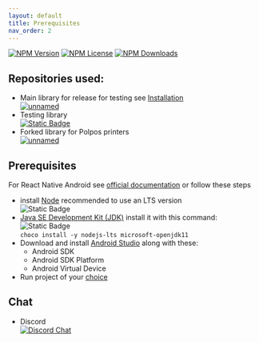 ```yaml
---
layout: default
title: Prerequisites
nav_order: 2
---
```


[![NPM Version](https://img.shields.io/npm/v/npm.svg?style=flat)]() [![NPM License](https://img.shields.io/npm/l/all-contributors.svg?style=flat)](https://github.com/tterb/hyde/blob/master/LICENSE) [![NPM Downloads](https://img.shields.io/npm/dt/express.svg?style=flat)]()  

## Repositories used:
* Main library for release for testing see [Installation](index.md#installation)<br>
[![unnamed](https://img.shields.io/badge/0.71-Net%20Frontend%20Wrapper-69b6e4?logo=react)](https://github.com/FKMLJF/net-front-wrapper)
* Testing library<br>
[![Static Badge](https://img.shields.io/badge/NFW_Demo-blue?logo=javascript&labelColor=grey)](https://github.com/FKMLJF/nfw-demo)
* Forked library for Polpos printers<br>
[![unnamed](https://img.shields.io/badge/0.71-Bluetooth%20Printer%20Polpos-69b6e4?logo=react)](https://github.com/FKMLJF/tp-react-native-bluetooth-printer-for-polpos-mp80)

## Prerequisites
For React Native Android see [official documentation](https://reactnative.dev/docs/environment-setup) or follow these steps
* install [Node](https://nodejs.org/en) recommended to use an LTS version<br>
  ![Static Badge](https://img.shields.io/badge/Node_%3E%3D_16-fb?logo=npm)
* [Java SE Development Kit (JDK)](https://openjdk.org/projects/jdk/11/) install it with this command:<br>
  ![Static Badge](https://img.shields.io/badge/JDK_%3C%3D_11-fb)<br>
`choco install -y nodejs-lts microsoft-openjdk11`
* Download and install [Android Studio](https://developer.android.com/studio/index.html) along with these:
  * Android SDK
  * Android SDK Platform
  * Android Virtual Device
* Run project of your [choice](#repositories-used) 


## Chat
* Discord<br>
[![Discord Chat](https://img.shields.io/discord/308323056592486420.svg)](https://discord.com/channels/1117753057275564052/1117754073974853652)  

